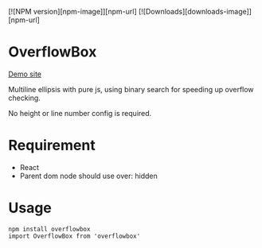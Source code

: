 [![NPM version][npm-image]][npm-url] [![Downloads][downloads-image]][npm-url]

# OverflowBox

[Demo site](http://testpreview.gaorongvc.cn/news.html)

Multiline ellipsis with pure js, using binary search for speeding up overflow checking.

No height or line number config is required.

# Requirement
* React
* Parent dom node should use over: hidden

# Usage
```
npm install overflowbox
import OverflowBox from 'overflowbox'
```
